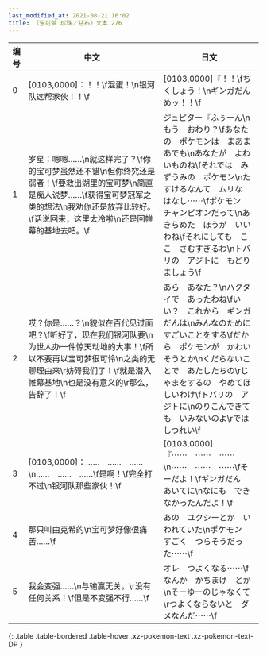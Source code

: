 ```yaml
---
last_modified_at: 2021-08-21 16:02
title: 《宝可梦 珍珠／钻石》文本 276
---
```

| 编号 | 中文 | 日文 |
| ---- | ---- | ---- |
| 0 | [0103,0000]：！！\f混蛋！\n银河队这帮家伙！！\f | [0103,0000]『！！\fちくしょう！\nギンガだん　めッ！！\f |
| 1 | 岁星：嗯嗯……\n就这样完了？\f你的宝可梦虽然还不错\n但你终究还是弱者！\f要救出湖里的宝可梦\n简直是痴人说梦……\f获得宝可梦冠军之类的想法\n我劝你还是放弃比较好。\f话说回来，这里太冷啦\n还是回帷幕的基地去吧。\f | ジュピター『ふぅーん\nもう　おわり？\fあなたの　ポケモンは　まあまあでも\nあなたが　よわいものね\fそれでは　みずうみの　ポケモン\nたすけるなんて　ムリな　はなし⋯⋯\fポケモン　チャンピオンだって\nあきらめた　ほうが　いいわね\fそれにしても　ここ　さむすぎるわ\nトバリの　アジトに　もどりましょう\f |
| 2 | 哎？你是……？\n貌似在百代见过面吧？\f听好了，现在我们银河队要\n为世人办一件惊天动地的大事！\f所以不要再以宝可梦很可怜\n之类的无聊理由来\r妨碍我们了！\f就是潜入帷幕基地\n也是没有意义的\r那么，告辞了！\f | あら　あなた？\nハクタイで　あったわね\fいい？　これから　ギンガだんは\nみんなのために　すごいことをする\fだから　ポケモンが　かわいそうとか\nくだらないことで　あたしたちの\rじゃまをするの　やめてほしいわけ\fトバリの　アジトに\nのりこんできても　いみないのよ\rでは　しつれい\f |
| 3 | [0103,0000]：……　……　……\n……　……　……\f是啊！\f完全打不过\n银河队那些家伙！\f | [0103,0000]『⋯⋯　⋯⋯　⋯⋯\n⋯⋯　⋯⋯　⋯⋯\fそーだよ！\fギンガだん　あいてに\nなにも　できなかったんだよ！\f |
| 4 | 那只叫由克希的\n宝可梦好像很痛苦……\f | あの　ユクシーとか　いわれていた\nポケモン　すごく　つらそうだった⋯⋯\f |
| 5 | 我会变强……\n与输赢无关，\r没有任何关系！\f但是不变强不行……\f | オレ　つよくなる⋯⋯\fなんか　かちまけ　とか\nそーゆーのじゃなくて\rつよくならないと　ダメなんだ⋯⋯\f |
{: .table .table-bordered .table-hover .xz-pokemon-text .xz-pokemon-text-DP }